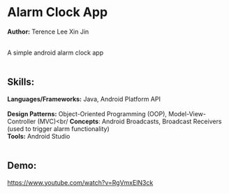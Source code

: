 ﻿# Alarm Clock App
 
**Author:** Terence Lee Xin Jin<br/><br/>

A simple android alarm clock app<br/><br/>



## Skills:
   **Languages/Frameworks:** Java, Android Platform API<br/><br/>
   **Design Patterns:** Object-Oriented Programming (OOP), Model-View-Controller (MVC)<br/
   **Concepts**: Android Broadcasts, Broadcast Receivers (used to trigger alarm functionality)<br/>
   **Tools:** Android Studio<br/><br/>
   

## Demo:
https://www.youtube.com/watch?v=RgVmxElN3ck
